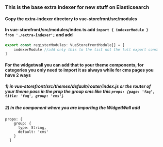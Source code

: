 ### This is the base extra indexer for new stuff on Elasticsearch

#### Copy the extra-indexer directory to vue-storefront/src/modules 

#### In vue-storefront/src/modules/index.ts add `import { indexerModule } from './extra-indexer';` and add

```javascript
export const registerModules: VueStorefrontModule[] = [
    indexerModule //add only this to the list not the full export const
]
``` 

#### For the widgetwall you can add that to your theme components, for categories you only need to import it as always while for cms pages you have 2 ways

##### 1) in vue-storefront/src/themes/default/router/index.js or the router of your theme pass in the prop the group cms like this `props: {page: 'faq', title: 'faq', group: 'cms'}`
##### 2) in the component where you are importing the WidgetWall add 
```vue
props: {
    group: {
      type: String,
      default: 'cms'
    }
  }
``` 
